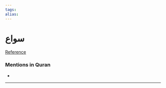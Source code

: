 ```yaml
---
tags: 
alias: 
---
```


# سواع

[Reference](https://corpus.quran.com/concept.jsp?id=suwa)

### Mentions in Quran
- 

---

